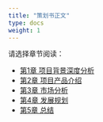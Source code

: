 ```yaml
---
title: "策划书正文"
type: docs
weight: 1
---
```


<!-- # 策划书正文 -->

请选择章节阅读：

- [第1章 项目背景深度分析](/docs/chapter1-background-analysis/)
- [第2章 项目产品介绍](/docs/chapter2-product-intro/)
- [第3章 市场分析](/docs/chapter3-market-analysis/)
- [第4章 发展规划](/docs/chapter4-development-plan/)
- [第5章 总结](/docs/chapter5-summary/) 